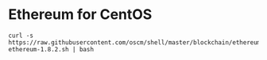 Ethereum for CentOS
=====

	curl -s https://raw.githubusercontent.com/oscm/shell/master/blockchain/ethereum/centos/go-ethereum-1.8.2.sh | bash
